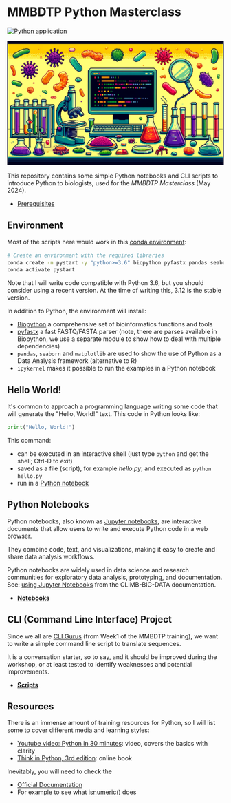 # MMBDTP Python Masterclass

[![Python application](https://github.com/telatin/python-workshop/actions/workflows/python-app.yml/badge.svg)](https://github.com/telatin/python-workshop/actions/workflows/python-app.yml)

![MMBDTP Python Masterclass](include/title.png)

This repository contains some simple Python notebooks and CLI scripts to introduce Python to biologists,
used for the *MMBDTP Masterclass* (May 2024).

* [Prerequisites](prerequisites.md)

## Environment

Most of the scripts here would work in this [conda environment](https://telatin.github.io/microbiome-bioinformatics/Install-Miniconda/):

```bash
# Create an environment with the required libraries
conda create -n pystart -y "python>=3.6" biopython pyfastx pandas seaborn matplotlib ipykernel
conda activate pystart
```

Note that I will write code compatible with Python 3.6, but you should consider using a recent version. 
At the time of writing this, 3.12 is the stable version.

In addition to Python, the environment will install:
* [Biopython](https://biopython.org/) a comprehensive set of bioinformatics functions and tools
* [pyfastx](https://pyfastx.readthedocs.io/en/latest/) a fast FASTQ/FASTA parser (note, there are parses available in Biopython, we use a separate module to show how to deal with multiple dependencies)
* `pandas`, `seaborn` and `matplotlib` are used to show the use of Python as a Data Analysis framework (alternative to R)
* `ipykernel` makes it possible to run the examples in a Python notebook

## Hello World!

It's common to approach a programming language writing some code that will generate the "Hello, World!" text.
This code in Python looks like:

```python
print("Hello, World!")
```

This command:

* can be executed in an interactive shell (just type `python` and get the shell; Ctrl-D to exit)
* saved as a file (script), for example *hello.py*, and executed as `python hello.py`
* run in a [Python notebook](https://colab.research.google.com)

## Python Notebooks

Python notebooks, also known as [Jupyter notebooks](https://jupyter.org/), are interactive documents that allow users to write and execute Python code in a web browser. 

They combine code, text, and visualizations, making it easy to create and share data analysis workflows. 

Python notebooks are widely used in data science and research communities for exploratory data analysis, prototyping, and documentation. See: [using Jupyter Notebooks](https://docs.climb.ac.uk/notebook-servers/using-jupyter/) from the CLIMB-BIG-DATA documentation.

* [**Notebooks**](first-steps/README.md)

## CLI (Command Line Interface) Project

Since we all are [CLI Gurus](https://mmbdtp.github.io/modules/unix/week_1__programme/) (from Week1 of the MMBDTP training), we want to write a simple command line script to translate sequences.

It is a conversation starter, so to say, and it should be improved during the workshop, or at least tested to identify weaknesses and potential improvements.


* [**Scripts**](project/README.md)

## Resources

There is an immense amount of training resources for Python, so I will list some to cover different media and learning styles:

* [Youtube video: Python in 30 minutes](https://youtu.be/kqtD5dpn9C8?si=JzurDYRFLrKs7x3Q): video, covers the basics with clarity
* [Think in Python, 3rd edition](https://allendowney.github.io/ThinkPython/): online book

Inevitably, you will need to check the 
* [Official Documentation](https://docs.python.org/3/index.html)
* For example to see what [isnumeric()](https://docs.python.org/3.9/library/stdtypes.html?highlight=isnumeric#str.isnumeric) does